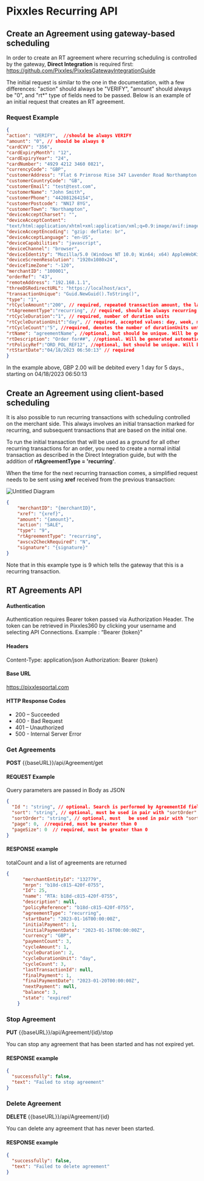 # Pixxles Recurring API
## Create an Agreement using gateway-based scheduling
In order to create an RT agreement where recurring scheduling is controlled by the gateway, **Direct Integration** is required first: https://github.com/Pixxles/PixxlesGatewayIntegrationGuide

The initial request is similar to the one in the documentation, with a few differences: "action" should always be "VERIFY", "amount" should always be "0", and "rt*" type of fields need to be passed. Below is an example of an initial request that creates an RT agreement.

### Request Example
```json
{
"action": "VERIFY",  //should be always VERIFY
"amount": "0", // should be always 0
"cardCVV": "356",
"cardExpiryMonth": "12",
"cardExpiryYear": "24",
"cardNumber": "4929 4212 3460 0821",
"currencyCode": "GBP",
"customerAddress": "Flat 6 Primrose Rise 347 Lavender Road Northampton GB",
"customerCountryCode": "GB",
"customerEmail": "test@test.com",
"customerName": "John Smith",
"customerPhone": "442081264154",
"customerPostcode": "NN17 8YG",
"customerTown": "Northampton",
"deviceAcceptCharset": "",
"deviceAcceptContent":
"text/html:application/xhtml+xml:application/xml;q=0.9:image/avif:image/webp:image/apng:*/*;q=0.8:application/signed-exchange;v=b3;q=0.9",
"deviceAcceptEncoding": "gzip: deflate: br",
"deviceAcceptLanguage": "en-US",
"deviceCapabilities": "javascript",
"deviceChannel": "browser",
"deviceIdentity": "Mozilla/5.0 (Windows NT 10.0; Win64; x64) AppleWebKit/537.36 (KHTML: like Gecko) Chrome/95.0.4638.54 Safari/537.36",
"deviceScreenResolution": "1920x1080x24",
"deviceTimeZone": "-120",
"merchantID": "100001",
"orderRef": "43",
"remoteAddress": "192.168.1.1",
"threeDSRedirectURL": "https://localhost/acs",
"transactionUnique": "Guid.NewGuid().ToString()",
"type": "1",
"rtCycleAmount":"200", // required, repeated transaction amount, the last two digits are always decimal places, so in this example it is 2.00
"rtAgreementType":"recurring", // required, should be always recurring
"rtCycleDuration":"1", // required, number of duration units
"rtCycleDurationUnit":"day", // required, accepted values: day, week, month, year
"rtCycleCount":"5", //required, denotes the number of durationUnits until the agremeent is completed; put 0 if Agreement should never end
"rtName": "agreementName", //optional, but should be unique. Will be generated automatically if doesn't contain a value
"rtDescription": "Order for##", //optional. Will be generated automaticly if doesn't contain a value
"rtPolicyRef":"ORD_POL_REF12", //optional, but should be unique. Will be generated automaticly if doesn't contain a value
"rtStartDate":"04/18/2023 06:50:13" // required
}
```

In the example above, GBP 2.00 will be debited every 1 day for 5 days., starting on 04/18/2023 06:50:13

## Create an Agreement using client-based scheduling
It is also possible to run recurring transactions with scheduling controlled on the merchant side. This always involves an initial transaction marked for recurring, and subsequent transactions that are based on the initial one.

To run the initial transaction that will be used as a ground for all other recurring transactions for an order, you need to create a normal initial transaction as described in the Direct Integration guide, but with the addition of **rtAgreementType = 'recurring'**.

When the time for the next recurring transaction comes, a simplified request needs to be sent using **xref** received from the previous transaction:

![Untitled Diagram](https://user-images.githubusercontent.com/72015387/235152276-3e021cd1-4dbd-4144-899b-75cf6d64b064.jpg)

```json
{
	"merchantID": "{merchantID}",
	"xref": "{xref}",
	"amount": "{amount}",
	"action": "SALE",
	"type": "9",
	"rtAgreementType": "recurring",
	"avscv2CheckRequired": "N",
	"signature": "{signature}"
}
```
Note that in this example type is 9 which tells the gateway that this is a recurring transaction.

## RT Agreements API

#### Authentication
Authentication requires Bearer token passed via Authorization Header. The token can be retrieved in Pixxles360 by clicking your username and selecting API Connections.
Example : “Bearer {token}"

#### Headers
Content-Type: application/json
Authorization: Bearer {token}

#### Base URL
https://pixxlesportal.com

#### HTTP Response Codes
- 200 – Succeeded
- 400 - Bad Request
- 401 – Unauthorized
- 500 - Internal Server Error

### Get Agreements
**POST** {{baseURL}}/api/Agreement/get
#### REQUEST Example
Query parameters are passed in Body as JSON
```json
{
  "Id ": "string", // optional. Search is performed by AgreementId field, using Contains method   
  "sort": "string", // optional, must be used in pair with "sortOrder". Pass a field name to be used for sorting
  "sortOrder": "string", // optional, must   be used in pair with "sort" parameter. Must be “asc” or “desc”.
  "page": 0,  //required, must be greater than 0
  "pageSize": 0  // required, must be greater than 0
}
```
#### RESPONSE example
totalCount and a list of agreements are returned
```json
{
      "merchantEntityId": "132779",
      "mrpn": "b18d-c815-420f-0755",
      "Id": 25,
      "name": "RTA: b18d-c815-420f-0755",
      "description": null,
      "policyReference": "b18d-c815-420f-0755",
      "agreementType": "recurring",
      "startDate": "2023-01-16T00:00:00Z",
      "initialPayment": 1,
      "initialPaymentDate": "2023-01-16T00:00:00Z",
      "currency": "GBP",
      "paymentCount": 3,
      "cycleAmount": 1,
      "cycleDuration": 2,
      "cycleDurationUnit": "day",
      "cycleCount": 3,
      "lastTransactionId": null,
      "finalPayment": 1,
      "finalPaymentDate": "2023-01-20T00:00:00Z",
      "nextPayment": null,
      "balance": 3,
      "state": "expired"
    }
```

### Stop Agreement
**PUT** {{baseURL}}/api/Agreement/{id}/stop

You can stop any agreement that has been started and has not expired yet.
#### RESPONSE example
```json
{
  "successfully": false,
  "text": "Failed to stop agreement"
}
```

### Delete Agreement
**DELETE** {{baseURL}}/api/Agreement/{id}

You can delete any agreement that has never been started. 
#### RESPONSE example
```json
{
  "successfully": false,
  "text": "Failed to delete agreement"
}
```

